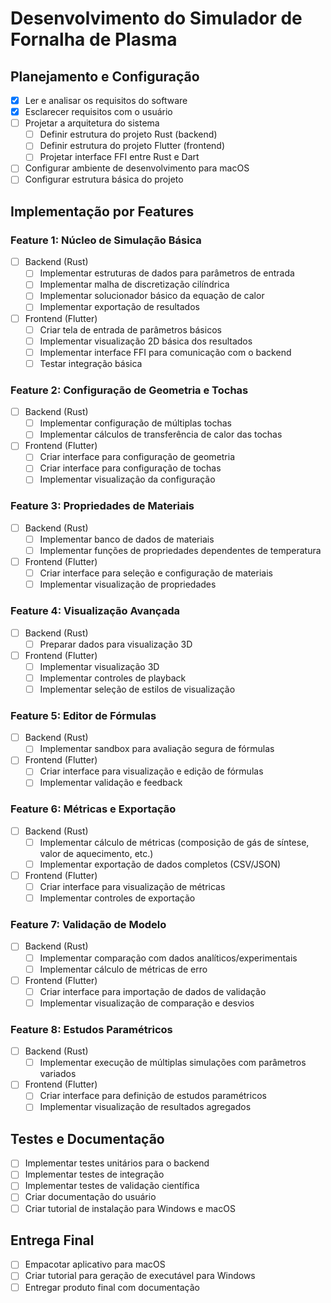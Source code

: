 # Desenvolvimento do Simulador de Fornalha de Plasma

## Planejamento e Configuração
- [x] Ler e analisar os requisitos do software
- [x] Esclarecer requisitos com o usuário
- [ ] Projetar a arquitetura do sistema
  - [ ] Definir estrutura do projeto Rust (backend)
  - [ ] Definir estrutura do projeto Flutter (frontend)
  - [ ] Projetar interface FFI entre Rust e Dart
- [ ] Configurar ambiente de desenvolvimento para macOS
- [ ] Configurar estrutura básica do projeto

## Implementação por Features

### Feature 1: Núcleo de Simulação Básica
- [ ] Backend (Rust)
  - [ ] Implementar estruturas de dados para parâmetros de entrada
  - [ ] Implementar malha de discretização cilíndrica
  - [ ] Implementar solucionador básico da equação de calor
  - [ ] Implementar exportação de resultados
- [ ] Frontend (Flutter)
  - [ ] Criar tela de entrada de parâmetros básicos
  - [ ] Implementar visualização 2D básica dos resultados
  - [ ] Implementar interface FFI para comunicação com o backend
  - [ ] Testar integração básica

### Feature 2: Configuração de Geometria e Tochas
- [ ] Backend (Rust)
  - [ ] Implementar configuração de múltiplas tochas
  - [ ] Implementar cálculos de transferência de calor das tochas
- [ ] Frontend (Flutter)
  - [ ] Criar interface para configuração de geometria
  - [ ] Criar interface para configuração de tochas
  - [ ] Implementar visualização da configuração

### Feature 3: Propriedades de Materiais
- [ ] Backend (Rust)
  - [ ] Implementar banco de dados de materiais
  - [ ] Implementar funções de propriedades dependentes de temperatura
- [ ] Frontend (Flutter)
  - [ ] Criar interface para seleção e configuração de materiais
  - [ ] Implementar visualização de propriedades

### Feature 4: Visualização Avançada
- [ ] Backend (Rust)
  - [ ] Preparar dados para visualização 3D
- [ ] Frontend (Flutter)
  - [ ] Implementar visualização 3D
  - [ ] Implementar controles de playback
  - [ ] Implementar seleção de estilos de visualização

### Feature 5: Editor de Fórmulas
- [ ] Backend (Rust)
  - [ ] Implementar sandbox para avaliação segura de fórmulas
- [ ] Frontend (Flutter)
  - [ ] Criar interface para visualização e edição de fórmulas
  - [ ] Implementar validação e feedback

### Feature 6: Métricas e Exportação
- [ ] Backend (Rust)
  - [ ] Implementar cálculo de métricas (composição de gás de síntese, valor de aquecimento, etc.)
  - [ ] Implementar exportação de dados completos (CSV/JSON)
- [ ] Frontend (Flutter)
  - [ ] Criar interface para visualização de métricas
  - [ ] Implementar controles de exportação

### Feature 7: Validação de Modelo
- [ ] Backend (Rust)
  - [ ] Implementar comparação com dados analíticos/experimentais
  - [ ] Implementar cálculo de métricas de erro
- [ ] Frontend (Flutter)
  - [ ] Criar interface para importação de dados de validação
  - [ ] Implementar visualização de comparação e desvios

### Feature 8: Estudos Paramétricos
- [ ] Backend (Rust)
  - [ ] Implementar execução de múltiplas simulações com parâmetros variados
- [ ] Frontend (Flutter)
  - [ ] Criar interface para definição de estudos paramétricos
  - [ ] Implementar visualização de resultados agregados

## Testes e Documentação
- [ ] Implementar testes unitários para o backend
- [ ] Implementar testes de integração
- [ ] Implementar testes de validação científica
- [ ] Criar documentação do usuário
- [ ] Criar tutorial de instalação para Windows e macOS

## Entrega Final
- [ ] Empacotar aplicativo para macOS
- [ ] Criar tutorial para geração de executável para Windows
- [ ] Entregar produto final com documentação
